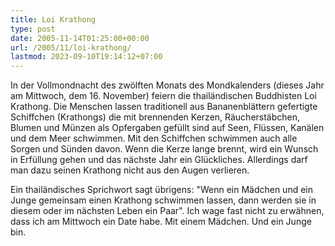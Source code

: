 ```yaml
---
title: Loi Krathong
type: post
date: 2005-11-14T01:25:00+00:00
url: /2005/11/loi-krathong/
lastmod: 2023-09-10T19:14:12+07:00
---
```

In der Vollmondnacht des zwölften Monats des Mondkalenders (dieses Jahr am Mittwoch, dem 16. November) feiern die thailändischen Buddhisten Loi Krathong. Die Menschen lassen traditionell aus Bananenblättern gefertigte Schiffchen (Krathongs) die mit brennenden Kerzen, Räucherstäbchen, Blumen und Münzen als Opfergaben gefüllt sind auf Seen, Flüssen, Kanälen und dem Meer schwimmen. Mit den Schiffchen schwimmen auch alle Sorgen und Sünden davon. Wenn die Kerze lange brennt, wird ein Wunsch in Erfüllung gehen und das nächste Jahr ein Glückliches. Allerdings darf man dazu seinen Krathong nicht aus den Augen verlieren.

Ein thailändisches Sprichwort sagt übrigens: "Wenn ein Mädchen und ein Junge gemeinsam einen Krathong schwimmen lassen, dann werden sie in diesem oder im nächsten Leben ein Paar". Ich wage fast nicht zu erwähnen, dass ich am Mittwoch ein Date habe. Mit einem Mädchen. Und ein Junge bin.
